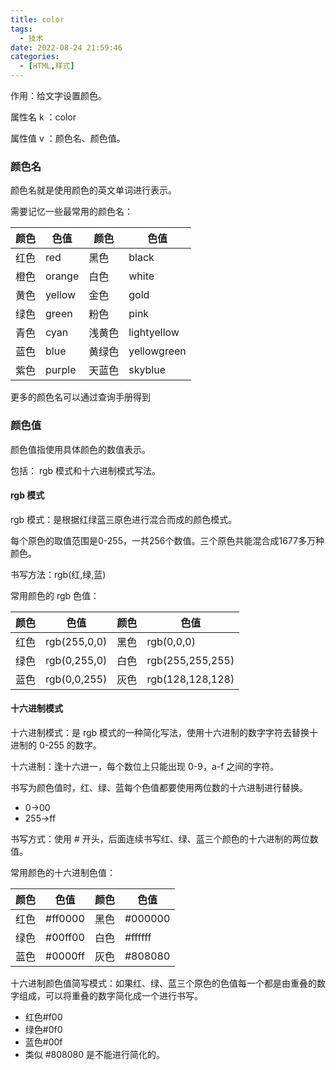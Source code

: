 ```yaml
---
title: color
tags:
  - 技术
date: 2022-08-24 21:59:46
categories:
  - [HTML,样式]
---
```


作用：给文字设置颜色。

属性名 k ：color

属性值 v ：颜色名、颜色值。

### 颜色名

颜色名就是使用颜色的英文单词进行表示。 

需要记忆一些最常用的颜色名：

| 颜色 | 色值   | 颜色   | 色值        |
| ---- | ------ | ------ | ----------- |
| 红色 | red    | 黑色   | black       |
| 橙色 | orange | 白色   | white       |
| 黄色 | yellow | 金色   | gold        |
| 绿色 | green  | 粉色   | pink        |
| 青色 | cyan   | 浅黄色 | lightyellow |
| 蓝色 | blue   | 黄绿色 | yellowgreen |
| 紫色 | purple | 天蓝色 | skyblue     |

更多的颜色名可以通过查询手册得到

### 颜色值

颜色值指使用具体颜色的数值表示。

包括： rgb 模式和十六进制模式写法。

#### rgb 模式

rgb 模式：是根据红绿蓝三原色进行混合而成的颜色模式。

每个原色的取值范围是0-255，一共256个数值。三个原色共能混合成1677多万种颜色。

书写方法：rgb(红,绿,蓝) 

常用颜色的 rgb 色值： 

| 颜色 | 色值         | 颜色 | 色值             |
| ---- | ------------ | ---- | ---------------- |
| 红色 | rgb(255,0,0) | 黑色 | rgb(0,0,0)       |
| 绿色 | rgb(0,255,0) | 白色 | rgb(255,255,255) |
| 蓝色 | rgb(0,0,255) | 灰色 | rgb(128,128,128) |

#### 十六进制模式

十六进制模式：是 rgb 模式的一种简化写法，使用十六进制的数字字符去替换十进制的 0-255 的数字。

十六进制：逢十六进一，每个数位上只能出现 0-9，a-f 之间的字符。 

书写为颜色值时，红、绿、蓝每个色值都要使用两位数的十六进制进行替换。

- 0→00 
- 255→ff 

书写方式：使用 # 开头，后面连续书写红、绿、蓝三个颜色的十六进制的两位数值。

常用颜色的十六进制色值：

| 颜色 | 色值    | 颜色 | 色值    |
| ---- | ------- | ---- | ------- |
| 红色 | #ff0000 | 黑色 | #000000 |
| 绿色 | #00ff00 | 白色 | #ffffff |
| 蓝色 | #0000ff | 灰色 | #808080 |

十六进制颜色值简写模式：如果红、绿、蓝三个原色的色值每一个都是由重叠的数字组成，可以将重叠的数字简化成一个进行书写。

- 红色#f00 
- 绿色#0f0 
- 蓝色#00f 
- 类似 #808080 是不能进行简化的。

